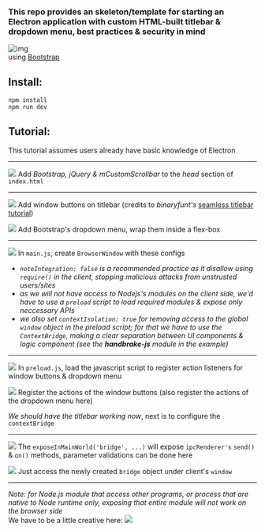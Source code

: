 ### This repo provides an skeleton/template for starting an Electron application with custom HTML-built titlebar & dropdown menu, best practices & security in mind
![img](./img/app.JPG)  
using [Bootstrap](https://getbootstrap.com/)

## Install:
```
npm install
npm run dev
```

## Tutorial:
This tutorial assumes users already have basic knowledge of Electron

---
![](./img/0.svg)
Add _Bootstrap, jQuery & mCustomScrollbar_ to the _head_ section of `index.html`


---
![](./img/1.svg)
Add window buttons on titlebar (credits to _binaryfunt's_ [seamless titlebar tutorial](https://github.com/binaryfunt/electron-seamless-titlebar-tutorial))

![](./img/1-1.svg)
Add Bootstrap's dropdown menu, wrap them inside a flex-box

---
![](./img/2.svg)
In `main.js`, create `BrowserWindow` with these configs   
* _`noteIntegration: false` is a recommended practice as it disallow using `require()` in the client, stopping malicious attacks from unstrusted users/sites_
* _as we will not have access to Nodejs's modules on the client side, we'd have to use a `preload` script to load required modules & expose only neccessary APIs_
* _we also set `contextIsolation: true` for removing access to the global `window` object in the preload script; for that we have to use the `ContextBridge`, making a clear separation between UI components & logic component (see the **handbrake-js** module in the example)_


---
![](./img/3.svg)
In `preload.js`, load the javascript script to register action listeners for window buttons & dropdown menu

![](./img/4.svg)
Register the actions of the window buttons (also register the actions of the dropdown menu here)

*We should have the titlebar working now*, next is to configure the `contextBridge`


---
![](./img/5.svg)
The `exposeInMainWorld('bridge', ...)` will expose `ipcRenderer's` `send()` & `on()` methods, parameter validations can be done here

![](./img/6.svg)
Just access the newly created `bridge` object under client's `window`


---
_Note: for Node.js module that access other programs, or process that are native to Node runtime only, exposing that entire module will not work on the browser side_  
We have to be a little creative here:
![](./img/7.svg)
